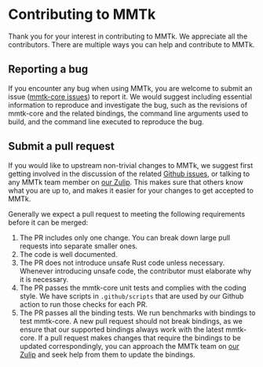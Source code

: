 # Contributing to MMTk

Thank you for your interest in contributing to MMTk. We appreciate all the contributors. There are multiple ways you can help and contribute to MMTk.

## Reporting a bug

If you encounter any bug when using MMTk, you are welcome to submit an issue ([mmtk-core issues](https://github.com/mmtk/mmtk-core/issues)) to report it. We would suggest including essential information to reproduce and investigate the bug, such as the revisions of mmtk-core and the related bindings, the command line arguments used to build, and the command line executed to reproduce the bug.

## Submit a pull request

If you would like to upstream non-trivial changes to MMTk, we suggest first getting involved in the discussion of the related [Github issues](https://github.com/mmtk/mmtk-core/issues), or talking to any MMTk team member on [our Zulip](https://mmtk.zulipchat.com/). This makes sure that others know what you are up to, and makes it easier for your changes to get accepted to MMTk.

Generally we expect a pull request to meeting the following requirements before it can be merged:
1. The PR includes only one change. You can break down large pull requests into separate smaller ones.
2. The code is well documented.
3. The PR does not introduce unsafe Rust code unless necessary. Whenever introducing unsafe code, the contributor must elaborate why it is necessary.
4. The PR passes the mmtk-core unit tests and complies with the coding style. We have scripts in `.github/scripts` that are used by our Github action to run those checks for each PR.
5. The PR passes all the binding tests. We run benchmarks with bindings to test mmtk-core. A new pull request should not break bindings, as we ensure that our supported bindings always work with the latest mmtk-core. If a pull request makes changes that require the bindings to be updated correspondingly, you can approach the MMTk team on [our Zulip](https://mmtk.zulipchat.com/) and seek help from them to update the bindings.